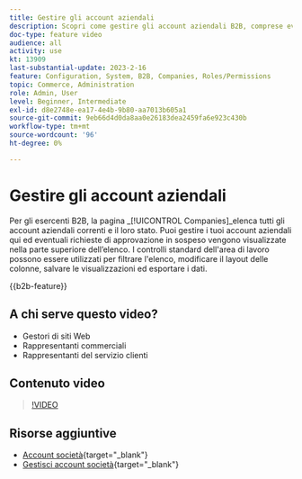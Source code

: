 ```yaml
---
title: Gestire gli account aziendali
description: Scopri come gestire gli account aziendali B2B, comprese eventuali richieste di approvazione in sospeso.
doc-type: feature video
audience: all
activity: use
kt: 13909
last-substantial-update: 2023-2-16
feature: Configuration, System, B2B, Companies, Roles/Permissions
topic: Commerce, Administration
role: Admin, User
level: Beginner, Intermediate
exl-id: d8e2748e-ea17-4e4b-9b80-aa7013b605a1
source-git-commit: 9eb66d4d0da8aa0e26183dea2459fa6e923c430b
workflow-type: tm+mt
source-wordcount: '96'
ht-degree: 0%

---
```


# Gestire gli account aziendali

Per gli esercenti B2B, la pagina _[!UICONTROL Companies]_elenca tutti gli account aziendali correnti e il loro stato. Puoi gestire i tuoi account aziendali qui ed eventuali richieste di approvazione in sospeso vengono visualizzate nella parte superiore dell’elenco. I controlli standard dell&#39;area di lavoro possono essere utilizzati per filtrare l&#39;elenco, modificare il layout delle colonne, salvare le visualizzazioni ed esportare i dati.

{{b2b-feature}}

## A chi serve questo video?

- Gestori di siti Web
- Rappresentanti commerciali
- Rappresentanti del servizio clienti

## Contenuto video

>[!VIDEO](https://video.tv.adobe.com/v/344447?quality=12&learn=on)

## Risorse aggiuntive

- [Account società](https://experienceleague.adobe.com/docs/commerce-admin/b2b/companies/account-companies.html){target="_blank"}
- [Gestisci account società](https://experienceleague.adobe.com/docs/commerce-admin/b2b/companies/account-company-manage.html){target="_blank"}
